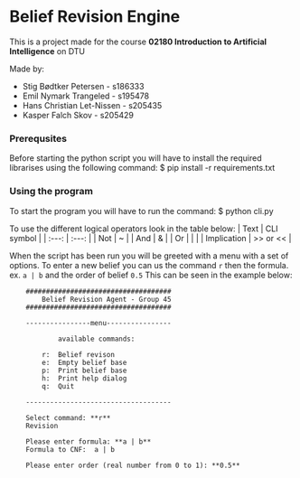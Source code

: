 # Belief Revision Engine

This is a project made for the course **02180 Introduction to Artificial Intelligence** on DTU 

Made by:
- Stig Bødtker Petersen - s186333
- Emil Nymark Trangeled - s195478
- Hans Christian Let-Nissen - s205435
- Kasper Falch Skov - s205429

### Prerequsites

Before starting the python script you will have to install the required librarises using the following command:
        $ pip install -r requirements.txt


### Using the program

To start the program you will have to run the command:
        $ python cli.py

To use the different logical operators look in the table below:
|  Text | CLI symbol  |
| :---:  | :---:  |
| Not  | ~  |
| And  | &  |
| Or  | &#124;  |
| Implication  | >> or << |

When the script has been run you will be greeted with a menu with a set of options.
To enter a new belief you can us the command <code>r</code> then the formula. ex. <code>a | b</code> and the order of belief <code>0.5</code>
This can be seen in the example below:

        ####################################    
            Belief Revision Agent - Group 45    
        ####################################    

        ----------------menu----------------    

                available commands:

            r:  Belief revison
            e:  Empty belief base
            p:  Print belief base
            h:  Print help dialog
            q:  Quit

        ------------------------------------    

        Select command: **r**
        Revision

        Please enter formula: **a | b**
        Formula to CNF:  a | b 

        Please enter order (real number from 0 to 1): **0.5**